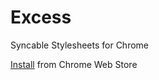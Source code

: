 Excess
======

Syncable Stylesheets for Chrome

[Install](https://chrome.google.com/webstore/detail/omjkmkaelmbkenhkecmpidkjmnnbgaio/) from Chrome Web Store